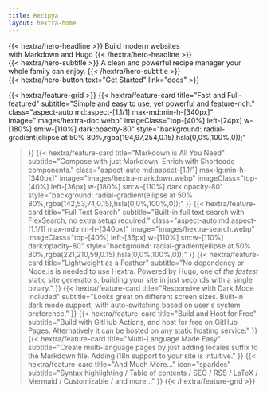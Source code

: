 ```yaml
---
title: Recipya
layout: hextra-home
---
```


<div class="mt-6 mb-6">
{{< hextra/hero-headline >}}
  Build modern websites&nbsp;<br class="sm:block hidden" />with Markdown and Hugo
{{< /hextra/hero-headline >}}
</div>

<div class="mb-12">
{{< hextra/hero-subtitle >}}
  A clean and powerful recipe manager your whole family can enjoy.
{{< /hextra/hero-subtitle >}}
</div>

<div class="mb-6">
{{< hextra/hero-button text="Get Started" link="docs" >}}
</div>

<div class="mt-6"></div>

{{< hextra/feature-grid >}}
{{< hextra/feature-card
title="Fast and Full-featured"
subtitle="Simple and easy to use, yet powerful and feature-rich."
class="aspect-auto md:aspect-[1.1/1] max-md:min-h-[340px]"
image="images/hextra-doc.webp"
imageClass="top-[40%] left-[24px] w-[180%] sm:w-[110%] dark:opacity-80"
style="background: radial-gradient(ellipse at 50% 80%,rgba(194,97,254,0.15),hsla(0,0%,100%,0));"
>}}
{{< hextra/feature-card
title="Markdown is All You Need"
subtitle="Compose with just Markdown. Enrich with Shortcode components."
class="aspect-auto md:aspect-[1.1/1] max-lg:min-h-[340px]"
image="images/hextra-markdown.webp"
imageClass="top-[40%] left-[36px] w-[180%] sm:w-[110%] dark:opacity-80"
style="background: radial-gradient(ellipse at 50% 80%,rgba(142,53,74,0.15),hsla(0,0%,100%,0));"
>}}
{{< hextra/feature-card
title="Full Text Search"
subtitle="Built-in full text search with FlexSearch, no extra setup required."
class="aspect-auto md:aspect-[1.1/1] max-md:min-h-[340px]"
image="images/hextra-search.webp"
imageClass="top-[40%] left-[36px] w-[110%] sm:w-[110%] dark:opacity-80"
style="background: radial-gradient(ellipse at 50% 80%,rgba(221,210,59,0.15),hsla(0,0%,100%,0));"
>}}
{{< hextra/feature-card
title="Lightweight as a Feather"
subtitle="No dependency or Node.js is needed to use Hextra. Powered by Hugo, one of *the fastest* static site generators, building your site in just seconds with a single binary."
>}}
{{< hextra/feature-card
title="Responsive with Dark Mode Included"
subtitle="Looks great on different screen sizes. Built-in dark mode support, with auto-switching based on user's system preference."
>}}
{{< hextra/feature-card
title="Build and Host for Free"
subtitle="Build with GitHub Actions, and host for free on GitHub Pages. Alternatively it can be hosted on any static hosting service."
>}}
{{< hextra/feature-card
title="Multi-Language Made Easy"
subtitle="Create multi-language pages by just adding locales suffix to the Markdown file. Adding i18n support to your site is intuitive."
>}}
{{< hextra/feature-card
title="And Much More..."
icon="sparkles"
subtitle="Syntax highlighting / Table of contents / SEO / RSS / LaTeX / Mermaid / Customizable / and more..."
>}}
{{< /hextra/feature-grid >}}
